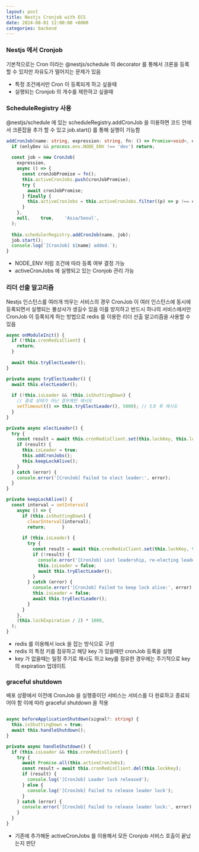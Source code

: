 ```yaml
---
layout: post
title: Nestjs Cronjob with ECS
date: 2024-08-01 12:00:00 +0000
categories: backend
---
```

### Nestjs 에서 Cronjob

기본적으로는 Cron 이라는 @nestjs/schedule 의 decorator 를 통해서 크론을 등록할 수 있지만 자유도가 떨어지는 문제가 있음
- 특정 조건에서만 Cron 이 등록되게 하고 싶을때
- 실행되는 Cronjob 의 개수를 제한하고 싶을때

### ScheduleRegistry 사용

@nestjs/schedule 에 있는 scheduleRegistry.addCronJob 을 이용하면 코드 안에서 크론잡을 추가 할 수 있고 job.start() 를 통해 실행이 가능함

```typescript
addCronJob(name: string, expression: string, fn: () => Promise<void>, onlyDev: boolean = false) {  
  if (onlyDev && process.env.NODE_ENV !== 'dev') return;  
  
  const job = new CronJob(  
    expression,  
    async () => {  
      const cronJobPromise = fn();  
      this.activeCronJobs.push(cronJobPromise);  
      try {  
        await cronJobPromise;  
      } finally {  
        this.activeCronJobs = this.activeCronJobs.filter((p) => p !== cronJobPromise);  
      }  
    },  
    null,    true,    'Asia/Seoul',  
  );  
  
  this.schedulerRegistry.addCronJob(name, job);  
  job.start();  
  console.log(`[CronJob] ${name} added.`);  
}
```
- NODE_ENV 처럼 조건에 따라 등록 여부 결정 가능
- activeCronJobs 에 실행되고 있는 Cronjob 관리 가능

### 리더 선출 알고리즘

Nestjs 인스턴스를 여러개 띄우는 서비스의 경우 CronJob 이 여러 인스턴스에 동시에 등록되면서 실행되는 불상사가 생길수 있음
이를 방지하고 반드시 하나의 서비스에서만 CronJob 이 등록되게 하는 방법으로 redis 를 이용한 리더 선출 알고리즘을 사용할 수 있음

```typescript
async onModuleInit() {  
  if (!this.cronRedisClient) {  
    return;  
  }  
  
  await this.tryElectLeader();  
}

private async tryElectLeader() {  
  await this.electLeader();  
  
  if (!this.isLeader && !this.isShuttingDown) {  
    // 종료 상태가 아닌 경우에만 재시도  
    setTimeout(() => this.tryElectLeader(), 5000); // 5초 후 재시도  
  }  
}

private async electLeader() {  
  try {  
    const result = await this.cronRedisClient.set(this.lockKey, this.lockValue, 'EX', this.lockExpiration, 'NX');  
    if (result) {  
      this.isLeader = true;  
      this.addCronJobs();  
      this.keepLockAlive();  
    }  
  } catch (error) {  
    console.error('[CronJob] Failed to elect leader:', error);  
  }  
}

private keepLockAlive() {  
  const interval = setInterval(  
    async () => {  
      if (this.isShuttingDown) {  
        clearInterval(interval);  
        return;      }  
  
      if (this.isLeader) {  
        try {  
          const result = await this.cronRedisClient.set(this.lockKey, this.lockValue, 'EX', this.lockExpiration, 'XX');  
          if (!result) {  
            console.error('[CronJob] Lost leadership, re-electing leader...');  
            this.isLeader = false;  
            await this.tryElectLeader();  
          }  
        } catch (error) {  
          console.error('[CronJob] Failed to keep lock alive:', error);  
          this.isLeader = false;  
          await this.tryElectLeader();  
        }  
      }  
    },  
    (this.lockExpiration / 2) * 1000,  
  );  
}
```
- redis 를 이용해서 lock 을 잡는 방식으로 구성
- redis 의 특정 키를 점유하고 해당 key 가 있을때만 cronJob 등록을 실행
- key 가 없을때는 일정 주기로 재시도 하고 key를 점유한 경우에는 주기적으로 key의 expiration 업데이트

### graceful shutdown

배포 상황에서 이전에 CronJob 을 실행중이던 서비스는 서비스를 다 완료하고 종료되어야 함
이에 따라 graceful shutdown 을 적용

```typescript

async beforeApplicationShutdown(signal?: string) {    
  this.isShuttingDown = true;  
  await this.handleShutdown();  
}

private async handleShutdown() {  
  if (this.isLeader && this.cronRedisClient) {  
    try {  
      await Promise.all(this.activeCronJobs);  
      const result = await this.cronRedisClient.del(this.lockKey);  
      if (result) {  
        console.log('[CronJob] Leader lock released');  
      } else {  
        console.log('[CronJob] Failed to release leader lock');  
      }  
    } catch (error) {  
      console.error('[CronJob] Failed to release leader lock:', error);  
    }  
  }  
}

```

- 기존에 추가해둔 activeCronJobs 를 이용해서 모든 Cronjob 서비스 호출이 끝났는지 판단